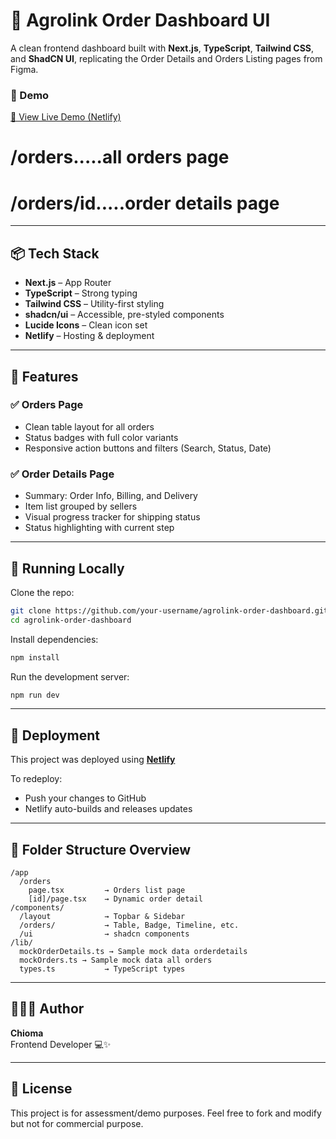 
# 🛒 Agrolink Order Dashboard UI

A clean frontend dashboard built with **Next.js**, **TypeScript**, **Tailwind CSS**, and **ShadCN UI**, replicating the Order Details and Orders Listing pages from Figma.

### 📸 Demo

[🔗 View Live Demo (Netlify)](https://agrolinkbuyerdashboard.netlify.app/)

# /orders.....all orders page

# /orders/id.....order details page

---

## 📦 Tech Stack

- **Next.js** – App Router
- **TypeScript** – Strong typing
- **Tailwind CSS** – Utility-first styling
- **shadcn/ui** – Accessible, pre-styled components
- **Lucide Icons** – Clean icon set
- **Netlify** – Hosting & deployment

---

## 🧱 Features

### ✅ Orders Page
- Clean table layout for all orders
- Status badges with full color variants
- Responsive action buttons and filters (Search, Status, Date)

### ✅ Order Details Page
- Summary: Order Info, Billing, and Delivery
- Item list grouped by sellers
- Visual progress tracker for shipping status
- Status highlighting with current step

---

## 🔧 Running Locally

Clone the repo:

```bash
git clone https://github.com/your-username/agrolink-order-dashboard.git
cd agrolink-order-dashboard
```

Install dependencies:

```bash
npm install
```

Run the development server:

```bash
npm run dev
```

---

## 🚀 Deployment

This project was deployed using [**Netlify**](https://netlify.com)

To redeploy:
- Push your changes to GitHub
- Netlify auto-builds and releases updates

---

## 📁 Folder Structure Overview

```
/app
  /orders
    page.tsx         → Orders list page
    [id]/page.tsx    → Dynamic order detail
/components/
  /layout            → Topbar & Sidebar
  /orders/           → Table, Badge, Timeline, etc.
  /ui                → shadcn components
/lib/
  mockOrderDetails.ts → Sample mock data orderdetails
  mockOrders.ts → Sample mock data all orders
  types.ts           → TypeScript types
```

---

## 🙋🏽‍♀️ Author

**Chioma**  
Frontend Developer 💻✨  


---

## 📌 License

This project is for assessment/demo purposes. Feel free to fork and modify but not for commercial purpose.


